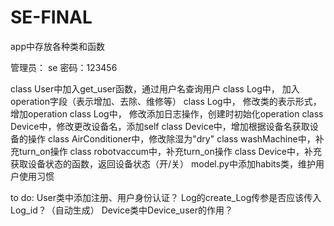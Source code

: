# SE-FINAL
app中存放各种类和函数

管理员： se 密码：123456


class User中加入get_user函数，通过用户名查询用户
class Log中， 加入operation字段（表示增加、去除、维修等）
class Log中， 修改类的表示形式，增加operation
class Log中， 修改添加日志操作，创建时初始化operation
class Device中，修改更改设备名，添加self
class Device中，增加根据设备名获取设备的操作
class AirConditioner中，修改除湿为"dry"
class washMachine中，补充turn_on操作
class robotvaccum中，补充turn_on操作
class Device中，补充获取设备状态的函数，返回设备状态（开/关）
model.py中添加habits类，维护用户使用习惯

to do:
User类中添加注册、用户身份认证？
Log的create_Log传参是否应该传入Log_id？（自动生成）
Device类中Device_user的作用？